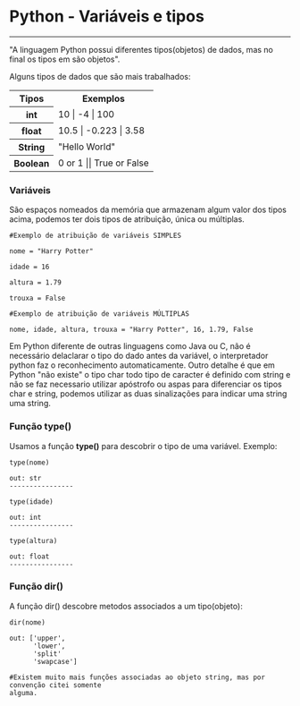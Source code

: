 # Python - Variáveis e tipos
---

"A linguagem Python possui diferentes tipos(objetos) de dados, mas no final os tipos em são objetos".

Alguns tipos de dados que são mais trabalhados:
<table>
    <tr>
        <th>Tipos</th>
        <th>Exemplos</th>
    </tr>
    <tr>
        <th>int</th>
        <td>10 | -4 | 100</td>
    </tr>
    <tr>
        <th>float</th>
        <td>10.5 | -0.223 | 3.58</td>
    </tr>
    <tr>
        <th>String</th>
        <td>"Hello World"</td>
    </tr>
    <tr>
        <th>Boolean</th>
        <td>0 or 1 || True or False</td>
    </tr>
</table>


### Variáveis

São espaços nomeados da memória que armazenam algum valor dos tipos acima, podemos ter dois tipos de atribuição, única ou múltiplas.

```
#Exemplo de atribuição de variáveis SIMPLES

nome = "Harry Potter"

idade = 16

altura = 1.79

trouxa = False

#Exemplo de atribuição de variáveis MÚLTIPLAS

nome, idade, altura, trouxa = "Harry Potter", 16, 1.79, False   
```
Em Python diferente de outras linguagens como Java ou C, não é necessário delaclarar o tipo do dado antes da variável, o interpretador python faz o reconhecimento automaticamente. Outro detalhe é que em Python "não existe" o tipo char todo tipo de caracter é definido com string e não se faz necessario utilizar apóstrofo ou aspas para diferenciar os tipos char e string, podemos utilizar as duas sinalizações para indicar uma string uma string.

### Função type()

Usamos a função **type()** para descobrir o tipo de uma variável. Exemplo:

```
type(nome)

out: str
----------------

type(idade)

out: int
----------------

type(altura)

out: float
----------------
```
### Função dir()

A função dir() descobre metodos associados a um tipo(objeto):

```
dir(nome)

out: ['upper',
      'lower',
      'split'
      'swapcase']

#Existem muito mais funções associadas ao objeto string, mas por convenção citei somente
alguma. 
```